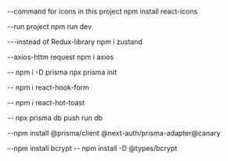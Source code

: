 --command for icons in this project
npm install react-icons

--run project
npm run dev

---instead of Redux-library
npm i zustand

--axios-httm request
npm i axios

--
npm i -D prisma
npx prisma init

--
npm i react-hook-form

--
npm i react-hot-toast

-- npx prisma db push
run db

--npm install @prisma/client @next-auth/prisma-adapter@canary

--npm install bcrypt
-- npm install -D @types/bcrypt
